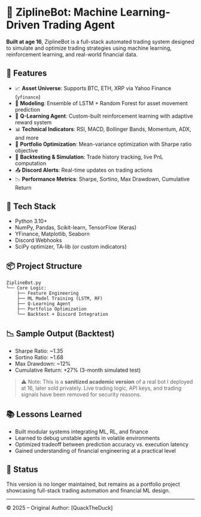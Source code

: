 
# 🧠 ZiplineBot: Machine Learning-Driven Trading Agent

**Built at age 16**, ZiplineBot is a full-stack automated trading system designed to simulate and optimize trading strategies using machine learning, reinforcement learning, and real-world financial data.

## 🚀 Features

- 📈 **Asset Universe**: Supports BTC, ETH, XRP via Yahoo Finance (`yfinance`)
- 🤖 **Modeling**: Ensemble of LSTM + Random Forest for asset movement prediction
- 🎯 **Q-Learning Agent**: Custom-built reinforcement learning with adaptive reward system
- 📊 **Technical Indicators**: RSI, MACD, Bollinger Bands, Momentum, ADX, and more
- 🧮 **Portfolio Optimization**: Mean-variance optimization with Sharpe ratio objective
- 🔁 **Backtesting & Simulation**: Trade history tracking, live PnL computation
- 📤 **Discord Alerts**: Real-time updates on trading actions
- 📉 **Performance Metrics**: Sharpe, Sortino, Max Drawdown, Cumulative Return

## 🧠 Tech Stack

- Python 3.10+
- NumPy, Pandas, Scikit-learn, TensorFlow (Keras)
- YFinance, Matplotlib, Seaborn
- Discord Webhooks
- SciPy optimizer, TA-lib (or custom indicators)

## 📦 Project Structure

```
ZiplineBot.py
└── Core Logic:
    ├── Feature Engineering
    ├── ML Model Training (LSTM, RF)
    ├── Q-Learning Agent
    ├── Portfolio Optimization
    └── Backtest + Discord Integration
```

## 📉 Sample Output (Backtest)

- Sharpe Ratio: ~1.35
- Sortino Ratio: ~1.68
- Max Drawdown: ~12%
- Cumulative Return: +27% (3-month simulated test)

> ⚠️ Note: This is a **sanitized academic version** of a real bot I deployed at 16, later sold privately. Live trading logic, API keys, and trading signals have been removed for security reasons.

## 📚 Lessons Learned

- Built modular systems integrating ML, RL, and finance
- Learned to debug unstable agents in volatile environments
- Optimized tradeoff between prediction accuracy vs. execution latency
- Gained understanding of financial engineering at a practical level

## 🏁 Status

This version is no longer maintained, but remains as a portfolio project showcasing full-stack trading automation and financial ML design.

---

© 2025 – Original Author: [QuackTheDuck]
